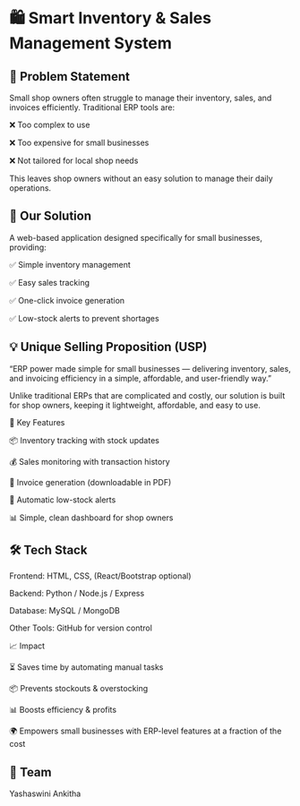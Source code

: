 # 🛍️ Smart Inventory & Sales Management System
## 📌 Problem Statement

Small shop owners often struggle to manage their inventory, sales, and invoices efficiently.
Traditional ERP tools are:

❌ Too complex to use

❌ Too expensive for small businesses

❌ Not tailored for local shop needs

This leaves shop owners without an easy solution to manage their daily operations.

## 🚀 Our Solution

A web-based application designed specifically for small businesses, providing:

✅ Simple inventory management

✅ Easy sales tracking

✅ One-click invoice generation

✅ Low-stock alerts to prevent shortages

## 💡 Unique Selling Proposition (USP)

“ERP power made simple for small businesses — delivering inventory, sales, and invoicing efficiency in a simple, affordable, and user-friendly way.”

Unlike traditional ERPs that are complicated and costly, our solution is built for shop owners, keeping it lightweight, affordable, and easy to use.

🎯 Key Features

📦 Inventory tracking with stock updates

💰 Sales monitoring with transaction history

🧾 Invoice generation (downloadable in PDF)

🔔 Automatic low-stock alerts

📊 Simple, clean dashboard for shop owners

## 🛠️ Tech Stack

Frontend: HTML, CSS, (React/Bootstrap optional)

Backend: Python / Node.js / Express

Database: MySQL / MongoDB

Other Tools: GitHub for version control

📈 Impact

⏳ Saves time by automating manual tasks

📦 Prevents stockouts & overstocking

📊 Boosts efficiency & profits

🌍 Empowers small businesses with ERP-level features at a fraction of the cost

## 👥 Team
Yashaswini
Ankitha
